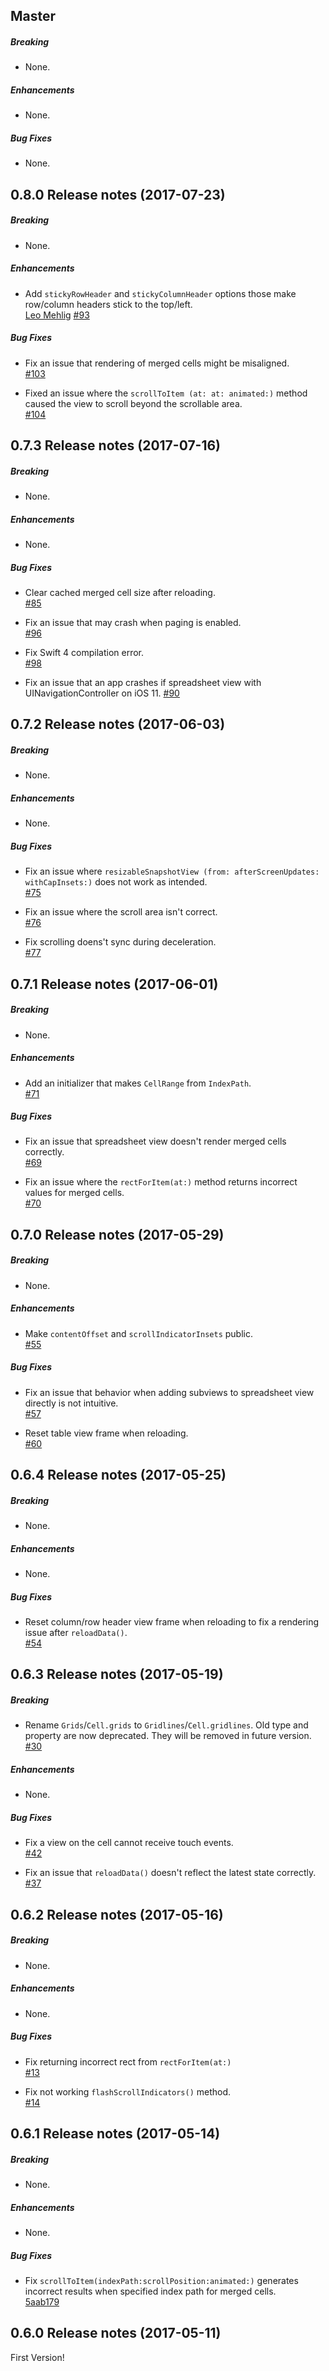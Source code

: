 ## Master

##### Breaking

* None.  

##### Enhancements

* None.  

##### Bug Fixes

* None.  

## 0.8.0 Release notes (2017-07-23)

##### Breaking

* None.  

##### Enhancements

* Add `stickyRowHeader` and `stickyColumnHeader` options those make row/column headers stick to the top/left.  
  [Leo Mehlig](https://github.com/leoMehlig)
  [#93](https://github.com/kishikawakatsumi/SpreadsheetView/pull/93)

##### Bug Fixes

* Fix an issue that rendering of merged cells might be misaligned.  
  [#103](https://github.com/kishikawakatsumi/SpreadsheetView/pull/103)

* Fixed an issue where the `scrollToItem (at: at: animated:)` method caused the view to scroll beyond the scrollable area.  
  [#104](https://github.com/kishikawakatsumi/SpreadsheetView/pull/104)

## 0.7.3 Release notes (2017-07-16)

##### Breaking

* None.  

##### Enhancements

* None.

##### Bug Fixes

* Clear cached merged cell size after reloading.  
  [#85](https://github.com/kishikawakatsumi/SpreadsheetView/pull/85)

* Fix an issue that may crash when paging is enabled.  
  [#96](https://github.com/kishikawakatsumi/SpreadsheetView/pull/96)
  
* Fix Swift 4 compilation error.  
  [#98](https://github.com/kishikawakatsumi/SpreadsheetView/pull/98)

* Fix an issue that an app crashes if spreadsheet view with UINavigationController on iOS 11.
  [#90](https://github.com/kishikawakatsumi/SpreadsheetView/pull/90)

## 0.7.2 Release notes (2017-06-03)

##### Breaking

* None.  

##### Enhancements

* None.

##### Bug Fixes

* Fix an issue where `resizableSnapshotView (from: afterScreenUpdates: withCapInsets:)` does not work as intended.  
  [#75](https://github.com/kishikawakatsumi/SpreadsheetView/pull/75)

* Fix an issue where the scroll area isn't correct.  
  [#76](https://github.com/kishikawakatsumi/SpreadsheetView/pull/76)

* Fix scrolling doens't sync during deceleration.  
  [#77](https://github.com/kishikawakatsumi/SpreadsheetView/pull/77)

## 0.7.1 Release notes (2017-06-01)

##### Breaking

* None.  

##### Enhancements

* Add an initializer that makes `CellRange` from `IndexPath`.  
  [#71](https://github.com/kishikawakatsumi/SpreadsheetView/pull/71)

##### Bug Fixes

* Fix an issue that spreadsheet view doesn't render merged cells correctly.  
  [#69](https://github.com/kishikawakatsumi/SpreadsheetView/pull/69)

* Fix an issue where the `rectForItem(at:)` method returns incorrect values for merged cells.  
  [#70](https://github.com/kishikawakatsumi/SpreadsheetView/pull/70)

## 0.7.0 Release notes (2017-05-29)

##### Breaking

* None.  

##### Enhancements

* Make `contentOffset` and `scrollIndicatorInsets` public.  
  [#55](https://github.com/kishikawakatsumi/SpreadsheetView/pull/55)

##### Bug Fixes

* Fix an issue that behavior when adding subviews to spreadsheet view directly is not intuitive.  
  [#57](https://github.com/kishikawakatsumi/SpreadsheetView/pull/57)

* Reset table view frame when reloading.  
  [#60](https://github.com/kishikawakatsumi/SpreadsheetView/pull/60)

## 0.6.4 Release notes (2017-05-25)

##### Breaking

* None.

##### Enhancements

* None.

##### Bug Fixes

* Reset column/row header view frame when reloading to fix a rendering issue after `reloadData()`.  
  [#54](https://github.com/kishikawakatsumi/SpreadsheetView/pull/54)

## 0.6.3 Release notes (2017-05-19)

##### Breaking

* Rename `Grids`/`Cell.grids` to `Gridlines`/`Cell.gridlines`. Old type and property are now deprecated.
  They will be removed in future version.  
  [#30](https://github.com/kishikawakatsumi/SpreadsheetView/pull/30)

##### Enhancements

* None.

##### Bug Fixes

* Fix a view on the cell cannot receive touch events.  
  [#42](https://github.com/kishikawakatsumi/SpreadsheetView/pull/42)

* Fix an issue that `reloadData()` doesn't reflect the latest state correctly.  
  [#37](https://github.com/kishikawakatsumi/SpreadsheetView/pull/37)

## 0.6.2 Release notes (2017-05-16)

##### Breaking

* None.

##### Enhancements

* None.

##### Bug Fixes

* Fix returning incorrect rect from `rectForItem(at:)`  
  [#13](https://github.com/kishikawakatsumi/SpreadsheetView/pull/13)

* Fix not working `flashScrollIndicators()` method.  
  [#14](https://github.com/kishikawakatsumi/SpreadsheetView/pull/14)

## 0.6.1 Release notes (2017-05-14)

##### Breaking

* None.

##### Enhancements

* None.

##### Bug Fixes

* Fix `scrollToItem(indexPath:scrollPosition:animated:)` generates incorrect results 
  when specified index path for merged cells.  
  [5aab179](https://github.com/kishikawakatsumi/SpreadsheetView/pull/2/commits/5aab179b37e69b67dc7285a2ce2bb80b23bae6b6)

## 0.6.0 Release notes (2017-05-11)

First Version!
